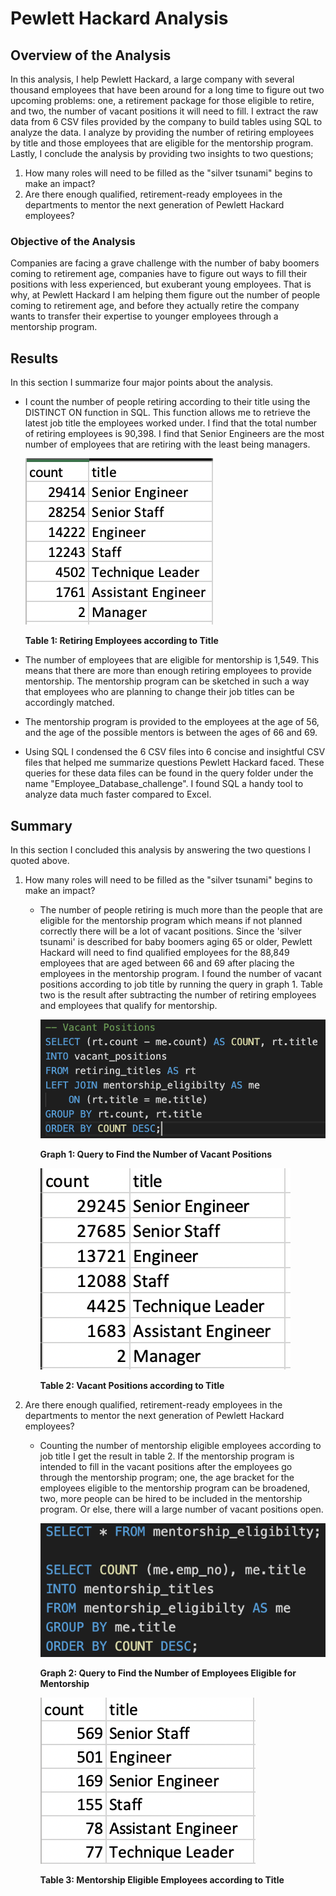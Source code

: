 # Pewlett Hackard Analysis

## Overview of the Analysis

In this analysis, I help Pewlett Hackard, a large company with several thousand employees that have been around for a long time to figure out two upcoming problems: one, a retirement package for those eligible to retire, and two, the number of vacant positions it will need to fill. I extract the raw data from 6 CSV files provided by the company to build tables using SQL to analyze the data. I analyze by providing the number of retiring employees by title and those employees that are eligible for the mentorship program. Lastly, I conclude the analysis by providing two insights to two questions;

1. How many roles will need to be filled as the "silver tsunami" begins to make an impact?
2. Are there enough qualified, retirement-ready employees in the departments to mentor the next generation of Pewlett Hackard employees?


### Objective of the Analysis 

Companies are facing a grave challenge with the number of baby boomers coming to retirement age, companies have to figure out ways to fill their positions with less experienced, but exuberant young employees. That is why, at Pewlett Hackard I am helping them figure out the number of people coming to retirement age, and before they actually retire the company wants to transfer their expertise to younger employees through a mentorship program.

## Results 

In this section I summarize four major points about the analysis. 

*  I count the number of people retiring according to their title using the DISTINCT ON function in SQL. This function allows me to retrieve the latest job title the employees worked under. I find that the total number of retiring employees is 90,398. I find that Senior Engineers are the most number of employees that are retiring with the least being managers. 

	![content](Resources/content.png)

	**Table 1: Retiring Employees according to Title**

* The number of employees that are eligible for mentorship is 1,549. This means that there are more than enough retiring employees to provide mentorship. The mentorship program can be sketched in such a way that employees who are planning to change their job titles can be accordingly matched.

* The mentorship program is provided to the employees at the age of 56, and the age of the possible mentors is between the ages of 66 and 69.

* Using SQL I condensed the 6 CSV files into 6 concise and insightful CSV files that helped me summarize questions Pewlett Hackard faced. These queries for these data files can be found in the query folder under the name "Employee_Database_challenge". I found SQL a handy tool to analyze data much faster compared to Excel.

## Summary 

In this section I concluded this analysis by answering the two questions I quoted above. 

1. How many roles will need to be filled as the "silver tsunami" begins to make an impact?
	*  The number of people retiring is much more than the people that are eligible for the mentorship program which means if not planned correctly there will be a lot of vacant positions. Since the 'silver tsunami' is described for baby boomers aging 65 or older, Pewlett Hackard will need to find qualified employees for the 88,849 employees that are aged between 66 and 69 after placing the employees in the mentorship program. I found the number of vacant positions according to job title by running the query in graph 1. Table two is the result after subtracting the number of retiring employees and employees that qualify for mentorship.
	
		![query_vacant_positions](Resources/query_vacant_positions.png)
		
		**Graph 1: Query to Find the Number of Vacant Positions**
		
		![vacant_positions](Resources/vacant_positions.png)
		
		**Table 2: Vacant Positions according to Title**
		

	

2. Are there enough qualified, retirement-ready employees in the departments to mentor the next generation of Pewlett Hackard employees? 

	* Counting the number of mentorship eligible employees according to job title I get the result in table 2. If the mentorship program is intended to fill in the vacant positions after the employees go through the mentorship program; one, the age bracket for the employees eligible to the mentorship program can be broadened, two, more people can be hired to be included in the mentorship program. Or else, there will a large number of vacant positions open.  
		
		![query_membership_eligibility](Resources/query_membership_eligibility.png) 
		
		**Graph 2: Query to Find the Number of Employees Eligible for Mentorship**


		
		![mentorship_titles](Resources/mentorship_titles.png) 
		
	

		**Table 3: Mentorship Eligible Employees according to Title**


